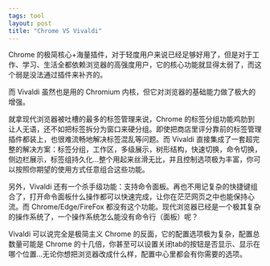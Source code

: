 ```yaml
---
tags: tool
layout: post
title: "Chrome VS Vivaldi"
---
```


Chrome 的极简核心+海量插件，对于轻度用户来说已经足够好用了，但是对于工作、学习、生活全都依赖浏览器的高强度用户，它的核心功能就显得太弱了，而这个弱是没法通过插件来补齐的。

而 Vivaldi 虽然也是用的  Chromium 内核，但它对浏览器的基础能力做了极大的增强。

就拿现代浏览器被吐槽的最多的标签管理来说，Chrome 的标签分组功能鸡肋到让人无语，还不如把标签拆分为窗口来硬分组。即使把商店里评分靠前的标签管理插件都装上，也很难流畅地解决标签混乱等问题。而 Vivaldi 直接集成了一套超完整的解决方案：标签分组，工作区，多级展示，树形结构，快速切换，命令切换，侧边栏展示，标签组持久化...整个用起来丝滑无比，并且控制选项极为丰富，你可以按照你期望的使用方式任意组合这些功能。

另外，Vivaldi 还有一个杀手级功能：支持命令面板。再也不用记复杂的快捷键组合了，打开命令面板什么操作都可以快速完成，让你在茫茫网页之中也能保持心流。而 Chrome/Edge/FireFox 都没有这个功能。现代浏览器已经是一个极其复杂的操作系统了，一个操作系统怎么能没有命令行（面板）呢？

Vivaldi 可以说完全是极简主义 Chrome 的反面，它的配置选项极为复杂，配置总数量可能是 Chrome 的十几倍，你甚至可以设置关闭tab的按钮是否显示、显示在哪个位置...无论你想把浏览器改成什么样，配置中心里都会有你需要的选项。